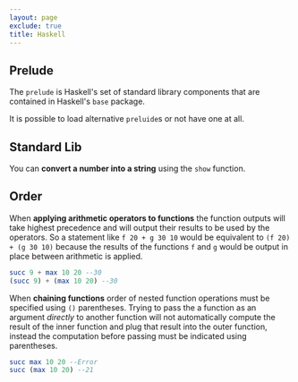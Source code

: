 ```yaml
---
layout: page
exclude: true
title: Haskell
---
```


## Prelude

The `prelude` is Haskell's set of standard library components that are contained in Haskell's `base` package.

It is possible to load alternative `preluide`s or not have one at all.

## Standard Lib

You can **convert a number into a string** using the `show` function.

## Order

When **applying arithmetic operators to functions** the function outputs will take highest precedence and will output their results to be used by the operators. So a statement like `f 20 + g 30 10` would be equivalent to `(f 20) + (g 30 10)` because the results of the functions `f` and `g` would be output in place between arithmetic is applied.
```haskell
succ 9 + max 10 20 --30
(succ 9) + (max 10 20) --30
```

When **chaining functions** order of nested function operations must be specified using `()` parentheses. Trying to pass the a function as an argument *directly* to another function will not automatically compute the result of the inner function and plug that result into the outer function, instead the computation before passing must be indicated using parentheses.
```haskell
succ max 10 20 --Error
succ (max 10 20) --21
```
<!--stackedit_data:
eyJoaXN0b3J5IjpbLTEwNDA3MDg1NjgsMTU4NzI3MDIyNywtMT
k1OTA5NDc3MCwtMTczMTY1NjQ3OF19
-->